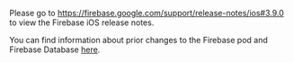Please go to https://firebase.google.com/support/release-notes/ios#3.9.0
to view the Firebase iOS release notes.

You can find information about prior changes to the Firebase pod and Firebase
Database [here](https://www.firebase.com/docs/ios/changelog.html).
